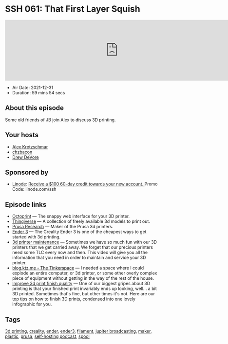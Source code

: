 # SSH 061: That First Layer Squish

<iframe src="https://player.fireside.fm/v2/dUlrHQih+XnGdF6nG?theme=dark" width="740" height="200" frameborder="0" scrolling="no"></iframe>

* Air Date: 2021-12-31
* Duration: 59 mins 54 secs

## About this episode

Some old friends of JB join Alex to discuss 3D printing.

## Your hosts
* [Alex Kretzschmar](https://selfhosted.show/hosts/alexktz)
* [chzbacon](https://selfhosted.show/guests/chzbacon)
* [Drew DeVore](https://selfhosted.show/guests/drewofdoom)

## Sponsored by

  * [Linode](https://linode.com/ssh): [Receive a $100 60-day credit towards your new account. ](https://linode.com/ssh) Promo Code: linode.com/ssh



## Episode links

  * [Octoprint](https://octoprint.org/ "Octoprint") — The snappy web interface for your 3D printer.
  * [Thingiverse](https://www.thingiverse.com/ "Thingiverse") — A collection of freely available 3d models to print out.
  * [Prusa Research](https://www.prusa3d.com/ "Prusa Research") — Maker of the Prusa 3d printers.
  * [Ender 3](https://amzn.to/32PKWio "Ender 3") — The Creality Ender 3 is one of the cheapest ways to get started with 3d printing.
  * [3d printer maintenance](https://www.youtube.com/watch?v=7AzW-bWefrk "3d printer maintenance") — Sometimes we have so much fun with our 3D printers that we get carried away. We forget that our precious printers need some TLC every now and then. This video will give you all the information that you need in order to maintain and service your 3D printer.
  * [blog.ktz.me - The Tinkerspace](https://blog.ktz.me/building-my-ultimate-mega-desk-part-2/ "blog.ktz.me - The Tinkerspace") — I needed a space where I could explode an entire computer, or 3d printer, or some other overly complex piece of equipment without getting in the way of the rest of the house.
  * [Improve 3d print finish quality](https://rigid.ink/blogs/news/advanced-finish-quality "Improve 3d print finish quality") — One of our biggest gripes about 3D printing is that your finished print invariably ends up looking, well... a bit 3D printed. Sometimes that's fine, but other times it's not. Here are our top tips on how to finish 3D prints, condensed into one lovely infographic for you. 



## Tags

[3d printing](https://selfhosted.show/tags/3d%20printing), [creality](https://selfhosted.show/tags/creality), [ender](https://selfhosted.show/tags/ender), [ender3](https://selfhosted.show/tags/ender3), [filament](https://selfhosted.show/tags/filament), [jupiter broadcasting](https://selfhosted.show/tags/jupiter%20broadcasting), [maker](https://selfhosted.show/tags/maker), [plastic](https://selfhosted.show/tags/plastic), [prusa](https://selfhosted.show/tags/prusa), [self-hosting podcast](https://selfhosted.show/tags/self-hosting%20podcast), [spool](https://selfhosted.show/tags/spool)